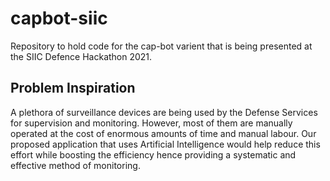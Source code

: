 # capbot-siic
Repository to hold code for the cap-bot varient that is being presented at the SIIC Defence Hackathon 2021.
<br>
## Problem Inspiration
A plethora of surveillance devices are being used by the Defense Services for supervision and monitoring. However, most of them are manually operated at the cost of enormous amounts of time and manual labour. Our proposed application that uses Artificial Intelligence would help reduce this effort while boosting the efficiency hence providing a systematic and effective method of monitoring.
